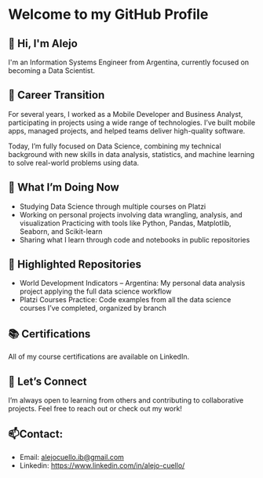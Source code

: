 # Welcome to my GitHub Profile

## 👋 Hi, I'm Alejo

I'm an Information Systems Engineer from Argentina, currently focused on becoming a Data Scientist.

## 🔁 Career Transition

For several years, I worked as a Mobile Developer and Business Analyst, participating in projects using a wide range of technologies. I’ve built mobile apps, managed projects, and helped teams deliver high-quality software.

Today, I’m fully focused on Data Science, combining my technical background with new skills in data analysis, statistics, and machine learning to solve real-world problems using data.

## 🎯 What I’m Doing Now
- Studying Data Science through multiple courses on Platzi
- Working on personal projects involving data wrangling, analysis, and visualization
 Practicing with tools like Python, Pandas, Matplotlib, Seaborn, and Scikit-learn
- Sharing what I learn through code and notebooks in public repositories

## 📂 Highlighted Repositories

- World Development Indicators – Argentina: My personal data analysis project applying the full data science workflow
- Platzi Courses Practice: Code examples from all the data science courses I’ve completed, organized by branch

## 📚 Certifications
All of my course certifications are available on LinkedIn.

## 🤝 Let’s Connect
I’m always open to learning from others and contributing to collaborative projects. Feel free to reach out or check out my work!

## 📫**Contact**:
- Email: alejocuello.ib@gmail.com
- Linkedin: https://www.linkedin.com/in/alejo-cuello/

